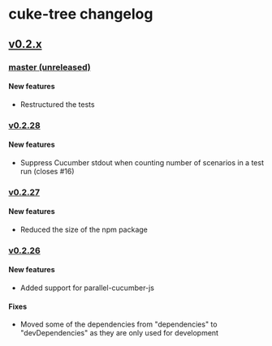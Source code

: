 # cuke-tree changelog

## [v0.2.x](https://github.com/peteclark82/cuke-tree/compare/v0.2.26...master)

### [master (unreleased)](https://github.com/peteclark82/cuke-tree/compare/v0.2.28...master)

#### New features
* Restructured the tests

### [v0.2.28](https://github.com/peteclark82/cuke-tree/compare/v0.2.27...v0.2.28)

#### New features
* Suppress Cucumber stdout when counting number of scenarios in a test run (closes #16)

### [v0.2.27](https://github.com/peteclark82/cuke-tree/compare/v0.2.26...v0.2.27)

#### New features
* Reduced the size of the npm package

### [v0.2.26](https://github.com/peteclark82/cuke-tree/tree/v0.2.26)

#### New features
* Added support for parallel-cucumber-js

#### Fixes
* Moved some of the dependencies from "dependencies" to "devDependencies" as they are only used for development
